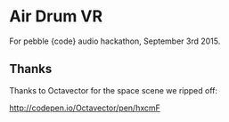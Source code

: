 # Air Drum VR

For pebble {code} audio hackathon, September 3rd 2015.


## Thanks

Thanks to Octavector for the space scene we ripped off:

http://codepen.io/Octavector/pen/hxcmF

